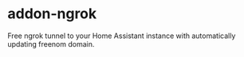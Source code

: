 # addon-ngrok
Free ngrok tunnel to your Home Assistant instance with automatically updating freenom domain. 
